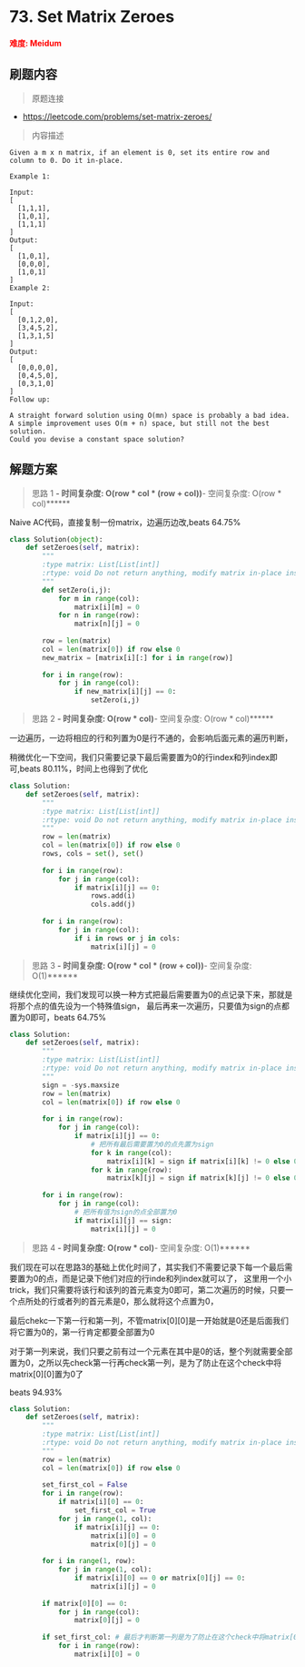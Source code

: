 # 73. Set Matrix Zeroes

**<font color=red>难度: Meidum</font>**

## 刷题内容

> 原题连接

* https://leetcode.com/problems/set-matrix-zeroes/

> 内容描述

```
Given a m x n matrix, if an element is 0, set its entire row and column to 0. Do it in-place.

Example 1:

Input: 
[
  [1,1,1],
  [1,0,1],
  [1,1,1]
]
Output: 
[
  [1,0,1],
  [0,0,0],
  [1,0,1]
]
Example 2:

Input: 
[
  [0,1,2,0],
  [3,4,5,2],
  [1,3,1,5]
]
Output: 
[
  [0,0,0,0],
  [0,4,5,0],
  [0,3,1,0]
]
Follow up:

A straight forward solution using O(mn) space is probably a bad idea.
A simple improvement uses O(m + n) space, but still not the best solution.
Could you devise a constant space solution?
```

## 解题方案

> 思路 1
******- 时间复杂度: O(row * col * (row + col))******- 空间复杂度: O(row * col)******

Naive AC代码，直接复制一份matrix，边遍历边改,beats 64.75%

```python
class Solution(object):
    def setZeroes(self, matrix):
        """
        :type matrix: List[List[int]]
        :rtype: void Do not return anything, modify matrix in-place instead.
        """
        def setZero(i,j):
            for m in range(col):
                matrix[i][m] = 0
            for n in range(row):
                matrix[n][j] = 0
        
        row = len(matrix)
        col = len(matrix[0]) if row else 0
        new_matrix = [matrix[i][:] for i in range(row)]
        
        for i in range(row):
            for j in range(col):
                if new_matrix[i][j] == 0:
                    setZero(i,j)
```


> 思路 2
******- 时间复杂度: O(row * col)******- 空间复杂度: O(row * col)******


一边遍历，一边将相应的行和列置为0是行不通的，会影响后面元素的遍历判断，

稍微优化一下空间，我们只需要记录下最后需要置为0的行index和列index即可,beats 80.11%，时间上也得到了优化


```python
class Solution:
    def setZeroes(self, matrix):
        """
        :type matrix: List[List[int]]
        :rtype: void Do not return anything, modify matrix in-place instead.
        """        
        row = len(matrix)
        col = len(matrix[0]) if row else 0
        rows, cols = set(), set()
        
        for i in range(row):
            for j in range(col):
                if matrix[i][j] == 0:
                    rows.add(i)
                    cols.add(j)
                    
        for i in range(row):
            for j in range(col):
                if i in rows or j in cols:
                    matrix[i][j] = 0
```

> 思路 3
******- 时间复杂度: O(row * col * (row + col))******- 空间复杂度: O(1)******

继续优化空间，我们发现可以换一种方式把最后需要置为0的点记录下来，那就是将那个点的值先设为一个特殊值sign，
最后再来一次遍历，只要值为sign的点都置为0即可，beats 64.75%

```python
class Solution:
    def setZeroes(self, matrix):
        """
        :type matrix: List[List[int]]
        :rtype: void Do not return anything, modify matrix in-place instead.
        """
        sign = -sys.maxsize
        row = len(matrix)
        col = len(matrix[0]) if row else 0
        
        for i in range(row):
            for j in range(col):
                if matrix[i][j] == 0:
                    # 把所有最后需要置为0的点先置为sign
                    for k in range(col):
                        matrix[i][k] = sign if matrix[i][k] != 0 else 0
                    for k in range(row):
                        matrix[k][j] = sign if matrix[k][j] != 0 else 0
                        
        for i in range(row):
            for j in range(col):
                # 把所有值为sign的点全部置为0
                if matrix[i][j] == sign:
                    matrix[i][j] = 0
```



> 思路 4
******- 时间复杂度: O(row * col)******- 空间复杂度: O(1)******

我们现在可以在思路3的基础上优化时间了，其实我们不需要记录下每一个最后需要置为0的点，而是记录下他们对应的行inde和列index就可以了，
这里用一个小trick，我们只需要将该行和该列的首元素变为0即可，第二次遍历的时候，只要一个点所处的行或者列的首元素是0，那么就将这个点置为0，

最后chekc一下第一行和第一列，不管matrix[0][0]是一开始就是0还是后面我们将它置为0的，第一行肯定都要全部置为0

对于第一列来说，我们只要之前有过一个元素在其中是0的话，整个列就需要全部置为0，之所以先check第一行再check第一列，是为了防止在这个check中将matrix[0][0]置为0了


beats 94.93%

```python
class Solution:
    def setZeroes(self, matrix):
        """
        :type matrix: List[List[int]]
        :rtype: void Do not return anything, modify matrix in-place instead.
        """        
        row = len(matrix)
        col = len(matrix[0]) if row else 0
        
        set_first_col = False
        for i in range(row):
            if matrix[i][0] == 0:
                set_first_col = True
            for j in range(1, col):
                if matrix[i][j] == 0:
                    matrix[i][0] = 0
                    matrix[0][j] = 0
                        
        for i in range(1, row):
            for j in range(1, col):
                if matrix[i][0] == 0 or matrix[0][j] == 0:
                    matrix[i][j] = 0
         
        if matrix[0][0] == 0:
            for j in range(col):
                matrix[0][j] = 0
                    
        if set_first_col: # 最后才判断第一列是为了防止在这个check中将matrix[0][0]置为0了
            for i in range(row):
                matrix[i][0] = 0
```





